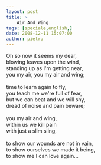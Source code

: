 ```yaml
---
layout: post
title: >
    Air And Wing
tags: [speciale,english,]
date: 2008-12-11 15:07:00
author: pietro
---
```

Oh so now it seems my dear,<br/>blowing leaves upon the wind,<br/>standing up as I'm getting near,<br/>you my air, you my air and wing;<br/><br/>time to learn again to fly,<br/>you teach me we're full of fear,<br/>but we can beat and we will shy,<br/>dread of noise and pain beware;<br/><br/>you my air and wing,<br/>within us we kill pain<br/>with just a slim sling,<br/><br/>to show our wounds are not in vain,<br/>to show ourselves we made it being,<br/>to show me I can love again...

